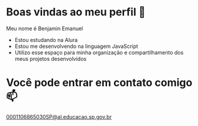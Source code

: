 # Boas vindas ao meu perfil 🤎

Meu nome é Benjamin Emanuel
- Estou estudando na Alura
- Estou me desenvolvendo na linguagem JavaScript
- Utilizo esse espaço para minha organização  e compartilhamento dos meus projetos desenvolvidos

# Você pode entrar em contato comigo 📫

0001106865030SP@al.educacao.sp.gov.br
